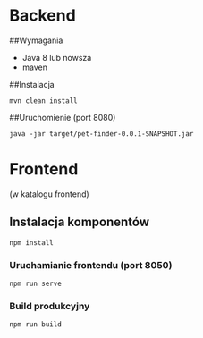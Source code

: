 # Backend

##Wymagania
- Java 8 lub nowsza
- maven

##Instalacja
```
mvn clean install
```
##Uruchomienie (port 8080)
```
java -jar target/pet-finder-0.0.1-SNAPSHOT.jar
```
# Frontend
(w katalogu frontend)
## Instalacja komponentów
```
npm install
```

### Uruchamianie frontendu (port 8050)
```
npm run serve
```

### Build produkcyjny
```
npm run build
```

